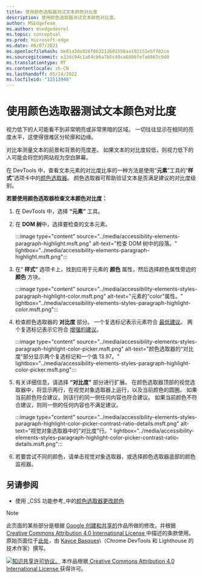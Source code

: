 ```yaml
---
title: 使用颜色选取器测试文本颜色对比度
description: 使用颜色选取器测试文本颜色对比度。
author: MSEdgeTeam
ms.author: msedgedevrel
ms.topic: conceptual
ms.prod: microsoft-edge
ms.date: 06/07/2021
ms.openlocfilehash: be81a38a926f862212601556aa192151e5f782ce
ms.sourcegitcommit: e33dc94c1a64cb6a7b5c40ca6886fefa6865c9d0
ms.translationtype: MT
ms.contentlocale: zh-CN
ms.lasthandoff: 05/14/2022
ms.locfileid: "12513948"
---
```

<!-- this article was created on 05/11/2021 by moving a section out from the "Accessibility reference" article (reference.md) -->
<!-- Copyright Kayce Basques

   Licensed under the Apache License, Version 2.0 (the "License");
   you may not use this file except in compliance with the License.
   You may obtain a copy of the License at

       https://www.apache.org/licenses/LICENSE-2.0

   Unless required by applicable law or agreed to in writing, software
   distributed under the License is distributed on an "AS IS" BASIS,
   WITHOUT WARRANTIES OR CONDITIONS OF ANY KIND, either express or implied.
   See the License for the specific language governing permissions and
   limitations under the License.  -->
# <a name="test-text-color-contrast-using-the-color-picker"></a>使用颜色选取器测试文本颜色对比度

视力低下的人可能看不到非常明亮或非常黑暗的区域。  一切往往显示在相同的亮度水平，这使得很难区分轮廓和边缘。

对比率测量文本的前景和背景的亮度差。  如果文本的对比度较低，则视力低下的人可能会将您的网站视为空白屏幕。

在 DevTools 中，查看文本元素的对比度比率的一种方法是使用“**元素**”工具的“**样式**”选项卡中的[颜色选取器](../css/reference.md#change-colors-with-the-color-picker)。  颜色选取器可帮助验证文本是否满足建议的对比度级别。

**若要使用颜色选取器检查文本颜色对比度：**

1. 在 DevTools 中，选择 **“元素”** 工具。

1. 在 **DOM 树**中，选择要检查的文本元素。

   :::image type="content" source="../media/accessibility-elements-paragraph-highlight.msft.png" alt-text="检查 DOM 树中的段落。" lightbox="../media/accessibility-elements-paragraph-highlight.msft.png":::

1. 在“ **样式”** 选项卡上，找到应用于元素的 **颜色** 属性，然后选择颜色属性旁边的 **颜色** 方块。

   :::image type="content" source="../media/accessibility-elements-styles-paragraph-highlight-color.msft.png" alt-text="元素的“color”属性。" lightbox="../media/accessibility-elements-styles-paragraph-highlight-color.msft.png":::

1. 检查颜色选取器的 **对比度** 部分。  一个复选标记表示元素符合 [最低建议](https://www.w3.org/WAI/WCAG21/quickref/#contrast-minimum)。  两个复选标记表示它符合 [增强的建议](https://www.w3.org/WAI/WCAG21/quickref/#contrast-enhanced)。

   :::image type="content" source="../media/accessibility-elements-styles-paragraph-highlight-color-picker.msft.png" alt-text="颜色选取器的“对比度”部分显示两个复选标记和一个值 13.97。" lightbox="../media/accessibility-elements-styles-paragraph-highlight-color-picker.msft.png":::

1. 有关详细信息，请选择 **“对比度”** 部分进行扩展。  在颜色选取器顶部的视觉选取器中，将显示两行，在视觉对象选取器上运行，以及当前颜色的圆圈。  如果当前颜色符合建议，则该行的同一侧任何内容也符合建议。  如果当前颜色不符合建议，则同一侧的任何内容也不满足建议。

   :::image type="content" source="../media/accessibility-elements-styles-paragraph-highlight-color-picker-contrast-ratio-details.msft.png" alt-text="视觉对象选取器中的“对比度”行。" lightbox="../media/accessibility-elements-styles-paragraph-highlight-color-picker-contrast-ratio-details.msft.png":::

1. 若要尝试不同的颜色，请单击视觉对象选取器，或选择颜色选取器底部的颜色监视器。


<!-- ====================================================================== -->
## <a name="see-also"></a>另请参阅

* 使用 _CSS 功能参考_中的[颜色选取器更改颜色](../css/reference.md#change-colors-with-the-color-picker)


<!-- ====================================================================== -->
> [!NOTE]
> 此页面的某些部分是根据 [Google 创建和共享的](https://developers.google.com/terms/site-policies)作品所做的修改，并根据[ Creative Commons Attribution 4.0 International License ](https://creativecommons.org/licenses/by/4.0)中描述的条款使用。
> 原始页面位于[此处](https://developers.google.com/web/tools/chrome-devtools/accessibility/reference)，由 [Kayce Basques](https://developers.google.com/web/resources/contributors/kaycebasques)\（Chrome DevTools 和 Lighthouse 的技术作家）撰写。

[![知识共享许可协议。](https://i.creativecommons.org/l/by/4.0/88x31.png)](https://creativecommons.org/licenses/by/4.0)
本作品根据[ Creative Commons Attribution 4.0 International License ](https://creativecommons.org/licenses/by/4.0)获得许可。
